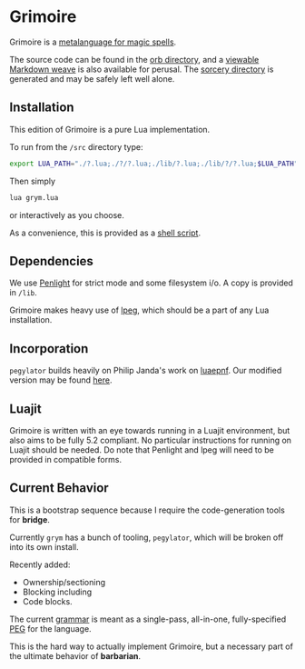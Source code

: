 # Grimoire

Grimoire is a [metalanguage for magic spells](orb/notes/grimoire.org).

The source code can be found in the [orb directory](orb/), and a [viewable
Markdown weave](doc/md/) is also available for perusal. The 
[sorcery directory](src/) is generated and may be safely left well alone.

## Installation

This edition of Grimoire is a pure Lua implementation. 

To run from the `/src` directory type:

```sh
export LUA_PATH="./?.lua;./?/?.lua;./lib/?.lua;./lib/?/?.lua;$LUA_PATH"
```

Then simply 

```sh
lua grym.lua
```

or interactively as you choose. 

As a convenience, this is provided as a [shell script](grym).

## Dependencies

We use [Penlight](https://github.com/stevedonovan/Penlight) for strict mode and some filesystem i/o. A copy is provided in `/lib`. 

Grimoire makes heavy use of [lpeg](http://www.inf.puc-rio.br/~roberto/lpeg/), which should be a part of any Lua installation.

## Incorporation

`pegylator` builds heavily on Philip Janda's work on [luaepnf](https://siffiejoe.github.io/lua-luaepnf/). Our modified version may be found [here](src/peg/epnf.lua). 

## Luajit

Grimoire is written with an eye towards running in a Luajit environment, but also aims to be fully 5.2 compliant. No particular instructions for running on Luajit should be needed. Do note that Penlight and lpeg will need to be provided in compatible forms.

## Current Behavior

This is a bootstrap sequence because I require the code-generation tools for **bridge**. 

Currently `grym` has a bunch of tooling, `pegylator`, which will be broken off into its own install.

Recently added:

- Ownership/sectioning
- Blocking including
- Code blocks.

The current [grammar](src/grymmyr.lua) is meant as a single-pass, all-in-one, fully-specified [PEG](https://en.wikipedia.org/wiki/Parsing_expression_grammar) for the language. 

This is the hard way to actually implement Grimoire, but a necessary part of the ultimate behavior of **barbarian**. 









